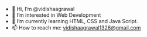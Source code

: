 - 👋 Hi, I’m @vidishaagrawal
- 👀 I’m interested in Web Development
- 🌱 I’m currently learning HTML, CSS and Java Script.
- 📫 How to reach me: vidishaagrawal1326@gmail.com

<!---
vidishaagrawal/vidishaagrawal is a ✨ special ✨ repository because its `README.md` (this file) appears on your GitHub profile.
You can click the Preview link to take a look at your changes.
--->
